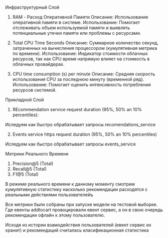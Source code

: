 Инфраструктурный Слой

1. RAM - Расход Оперативной Памяти Описание: Использование оперативной памяти в системе. Использование: Помогает отслеживать объем используемой памяти и выявлять потенциальные утечки памяти или проблемы с ресурсами.

2. Total CPU Time Seconds Описание: Суммарное количество секунд, затраченных на вычисления процессором (кумулятивная метрика по времени). Использование: Индикатор стоимости облачных ресурсов, так как CPU время напрямую влияет на стоимость в облачных провайдерах.

3. CPU time consumption (s) per minute Описание: Средняя скорость использования CPU за последнюю минуту (временной ряд). Использование: Помогает оценить интенсивность потребления ресурсов системой.


Прикладной Слой

1. REcommendation service request duration  (95%, 50% an 10% percentiles):

Иследуем как быстро обрабатывает запросы recomendations_service

2. Events service https request duration (95%, 50% an 10% percentiles)

Иследуем как быстро обрабатывает запросы events_service


Метрики Реального Времени

1. Precision@5 (Total)
2. Recall@5 (Total)
3. F1@5 (Total)

В режиме реального времени к данному моменту смотрим кумулятивную
статистику насколько рекомендации расходятся с реальными действиями пользователейъ

Все метрики были собраны при запуске модели на тестовой выборке.
Где евенты addtocart провоцировали евент сервис, а он в свою очередь
рекомендации офлайн к этому пользователю. 

Исходя из истории взамодействия пользователей (евент сервис их хранит) и рекомендаций
считалась класификационная статистика 


